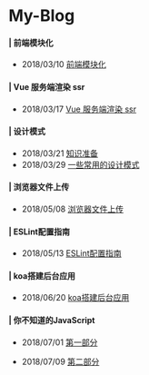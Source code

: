# My-Blog

#### | 前端模块化
  - 2018/03/10 [前端模块化](https://github.com/ZengTianShengZ/My-Blog/tree/master/%E5%89%8D%E7%AB%AF%E6%A8%A1%E5%9D%97%E5%8C%96)

#### | Vue 服务端渲染 ssr   
  - 2018/03/17 [Vue 服务端渲染 ssr ](https://github.com/ZengTianShengZ/My-Blog/tree/master/%E6%9C%8D%E5%8A%A1%E7%AB%AF%E6%B8%B2%E6%9F%93-Vue-ssr)

#### | 设计模式  
  - 2018/03/21 [知识准备](https://github.com/ZengTianShengZ/My-Blog/blob/master/%E8%AE%BE%E8%AE%A1%E6%A8%A1%E5%BC%8F/section-1%C2%B7%E5%9F%BA%E7%A1%80%E7%9F%A5%E8%AF%86.md)
  - 2018/03/29 [一些常用的设计模式](https://github.com/ZengTianShengZ/My-Blog/blob/master/%E8%AE%BE%E8%AE%A1%E6%A8%A1%E5%BC%8F/section-2%C2%B7%E8%AE%BE%E8%AE%A1%E6%A8%A1%E5%BC%8F-1.md)

#### | 浏览器文件上传  
  - 2018/05/08 [浏览器文件上传](https://github.com/ZengTianShengZ/My-Blog/blob/master/%E6%B5%8F%E8%A7%88%E5%99%A8%E6%96%87%E4%BB%B6%E4%B8%8A%E4%BC%A0/README.md)

#### | ESLint配置指南   
  - 2018/05/13 [ESLint配置指南](https://github.com/ZengTianShengZ/My-Blog/blob/master/ESLint%E9%85%8D%E7%BD%AE%E6%8C%87%E5%8D%97/README.md)

#### | koa搭建后台应用   
  - 2018/06/20 [koa搭建后台应用](https://github.com/ZengTianShengZ/My-Blog/tree/master/koa2%E6%90%AD%E5%BB%BA%E5%90%8E%E5%8F%B0%E5%BA%94%E7%94%A8)

#### | 你不知道的JavaScript 
  - 2018/07/01 [第一部分](https://github.com/ZengTianShengZ/My-Blog/tree/master/%E4%BD%A0%E4%B8%8D%E7%9F%A5%E9%81%93%E7%9A%84JavaScript/%E7%AC%AC%E4%B8%80%E9%83%A8%E5%88%86)

  - 2018/07/09 [第二部分](https://github.com/ZengTianShengZ/My-Blog/tree/master/%E4%BD%A0%E4%B8%8D%E7%9F%A5%E9%81%93%E7%9A%84JavaScript/%E7%AC%AC%E4%BA%8C%E9%83%A8%E5%88%86)
